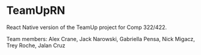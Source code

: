 # TeamUpRN
React Native version of the TeamUp project for Comp 322/422.

Team members: Alex Crane, Jack Narowski, Gabriella Pensa, Nick Migacz, Trey Roche, Jalan Cruz
